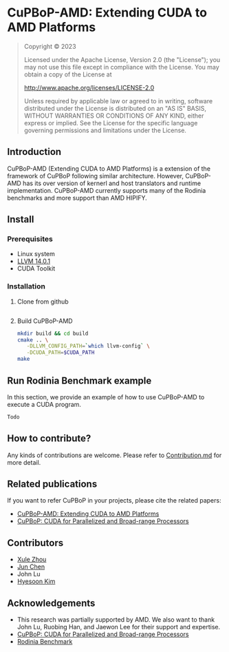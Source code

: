 # CuPBoP-AMD: Extending CUDA to AMD Platforms

> Copyright © 2023
>
> Licensed under the Apache License, Version 2.0 (the "License");
> you may not use this file except in compliance with the License.
> You may obtain a copy of the License at
>
> http://www.apache.org/licenses/LICENSE-2.0
>
> Unless required by applicable law or agreed to in writing, software
> distributed under the License is distributed on an "AS IS" BASIS,
> WITHOUT WARRANTIES OR CONDITIONS OF ANY KIND, either express or implied.
> See the License for the specific language governing permissions and
> limitations under the License.

## Introduction

CuPBoP-AMD (Extending CUDA to AMD Platforms) is a extension of the framework of CuPBoP following similar architecture. However,  CuPBoP-AMD has its over version of kernerl and host translators and runtime implementation.
CuPBoP-AMD currently supports many of the Rodinia benchmarks and more support than AMD HIPIFY.

## Install

### Prerequisites

- Linux system
- [LLVM 14.0.1](https://github.com/llvm/llvm-project/releases/tag/llvmorg-14.0.1)
- CUDA Toolkit

### Installation

1. Clone from github

   ```bash
   
   ```

2. Build CuPBoP-AMD

   ```bash
   mkdir build && cd build
   cmake .. \
      -DLLVM_CONFIG_PATH=`which llvm-config` \
      -DCUDA_PATH=$CUDA_PATH
   make
   ```

## Run Rodinia Benchmark example

In this section, we provide an example of how to use CuPBoP-AMD to execute a CUDA program.

```bash
Todo
```

## How to contribute?

Any kinds of contributions are welcome.
Please refer to [Contribution.md](./CONTRIBUTING.md) for more detail.

## Related publications

If you want to refer CuPBoP in your projects, please cite the related
papers:

- [CuPBoP-AMD: Extending CUDA to AMD Platforms](https://doi.org/10.1145/3624062.3624185)
- [CuPBoP: CUDA for Parallelized and Broad-range Processors](https://arxiv.org/abs/2206.07896)

## Contributors

- [Xule Zhou](https://marcuszhou.com/)
- [Jun Chen](https://junchen.me)
- John Lu
- [Hyesoon Kim](https://faculty.cc.gatech.edu/~hyesoon/)

## Acknowledgements


- This research was partially supported by AMD. We also want to thank John Lu, Ruobing Han, and Jaewon Lee
for their support and expertise.
- [CuPBoP: CUDA for Parallelized and Broad-range Processors](https://arxiv.org/abs/2206.07896)
- [Rodinia Benchmark](https://github.com/yuhc/gpu-rodinia)